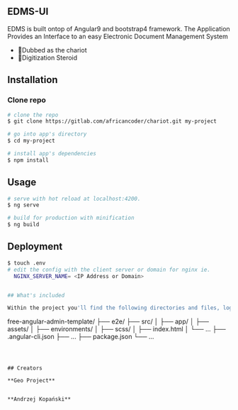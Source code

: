 
## EDMS-UI

EDMS is built ontop of Angular9 and bootstrap4 framework.
The Application Provides an Interface to an easy Electronic Document Management System
* 💪Dubbed as the chariot
* 💪Digitization Steroid


## Installation

### Clone repo

``` bash
# clone the repo
$ git clone https://gitlab.com/africancoder/chariot.git my-project

# go into app's directory
$ cd my-project

# install app's dependencies
$ npm install
```

## Usage
``` bash
# serve with hot reload at localhost:4200.
$ ng serve

# build for production with minification
$ ng build
```

## Deployment
``` bash
$ touch .env 
# edit the config with the client server or domain for nginx ie.
  NGINX_SERVER_NAME= <IP Address or Domain>


## What's included

Within the project you'll find the following directories and files, logically grouping common assets and providing both compiled and minified variations. You'll see something like this:

```
free-angular-admin-template/
├── e2e/
├── src/
│   ├── app/
│   ├── assets/
│   ├── environments/
│   ├── scss/
│   ├── index.html
│   └── ...
├── .angular-cli.json
├── ...
├── package.json
└── ...
```



## Creators

**Geo Project**


**Andrzej Kopański**

